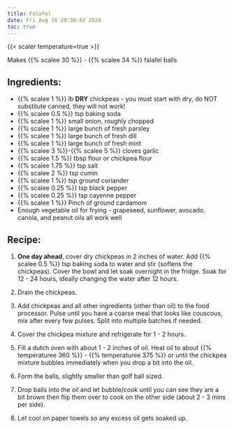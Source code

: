 ```yaml
---
title: Falafel
date: Fri Aug 16 20:36:52 2024
toc: true
---
```

{{< scaler temperature=true >}}

Makes {{% scalee 30 %}} - {{% scalee 34 %}} falafel balls

## Ingredients:
* {{% scalee 1 %}} lb **DRY** chickpeas - you must start with dry, do
  NOT substitute canned, they will not work!
* {{% scalee 0.5 %}} tsp baking soda
* {{% scalee 1 %}} small onion, roughly chopped
* {{% scalee 1 %}} large bunch of fresh parsley
* {{% scalee 1 %}} large bunch of fresh dill
* {{% scalee 1 %}} large bunch of fresh mint
* {{% scalee 3 %}}-{{% scalee 5 %}} cloves garlic
* {{% scalee 1.5 %}} tbsp flour or chickpea flour
* {{% scalee 1.75 %}} tsp salt
* {{% scalee 2 %}} tsp cumin
* {{% scalee 1 %}} tsp ground coriander
* {{% scalee 0.25 %}} tsp black pepper
* {{% scalee 0.25 %}} tsp cayenne pepper
* {{% scalee 1 %}} Pinch of ground cardamom
* Enough vegetable oil for frying - grapeseed, sunflower, avocado,
  canola, and peanut oils all work well

## Recipe:
1. **One day ahead**, cover dry chickpeas in 2 inches of water. Add
   {{% scalee 0.5 %}} tsp baking soda to water and stir (softens the
   chickpeas). Cover the bowl and let soak overnight in the
   fridge. Soak for 12 - 24 hours, ideally changing the water after 12
   hours.

2. Drain the chickpeas.

3. Add chickpeas and all other ingredients (other than oil) to the
   food processor. Pulse until you have a coarse meal that looks like
   couscous, mix after every few pulses. Split into multiple batches
   if needed.

4. Cover the chickpea mixture and refrigerate for 1 - 2 hours.

5. Fill a dutch oven with about 1 - 2 inches of oil. Heat oil to about
   {{% temperaturee 360 %}} - {{% temperaturee 375 %}} or until the
   chickpea mixture bubbles immediately when you drop a bit into the
   oil.

6. Form the balls, slightly smaller than golf ball sized.

7. Drop balls into the oil and let bubble/cook until you can see they
   are a bit brown then flip them over to cook on the other side
   (about 2 - 3 mins per side).

8. Let cool on paper towels so any excess oil gets soaked up.
